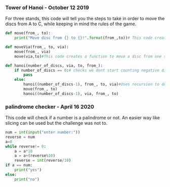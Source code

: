 ### Tower of Hanoi - October 12 2019
For three stands, this code will tell you the steps to take in order to move the discs from A to C, while keeping in mind the rules of the game.
```python
def move(from_, to):
    print("Move disc from {} to {}!".format(from_,to))# This code creates a function to move a disc from one stand to another

def moveVia(from_, to, via):
    move(from_, via)
    move(via,to)#This code creates a function to move a disc from one stand to another via a other stand

def hanoi(number_of_discs, via, to, from_):
    if number_of_discs == 0:# checks we dont start counting negative discs!
        pass
    else:
        hanoi((number_of_discs-1), from_, to, via)#Uses recursion to detect plausible routes and move on
        move(from_, to)
        hanoi((number_of_discs-1), via, from_, to)


```

### palindrome checker - April 16 2020
This code will check if a number is a palindrome or not. An easier way like slicing can be used but the challenge was not to.
```python
num = int(input("enter number:"))
reverse = num
a=0
while reverse!= 0:
    a = a*10
    a = a+(reverse%10)
    reverse = int(reverse/10)
if a == num:
    print("yes")
else:
    print("no")
```







